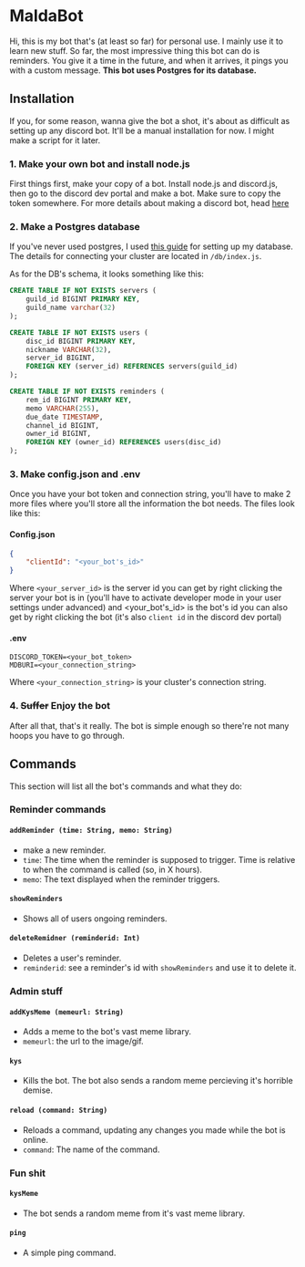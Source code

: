 # MaldaBot

Hi, this is my bot that's (at least so far) for personal use.
I mainly use it to learn new stuff. So far, the most impressive thing this bot can do is reminders. You give it a time in the future, and when it arrives, it pings you with a custom message.
**This bot uses Postgres for its database.**

## Installation

If you, for some reason, wanna give the bot a shot, it's about as difficult as setting up any discord bot.
It'll be a manual installation for now. I might make a script for it later.

### 1. Make your own bot and install node.js

First things first, make your copy of a bot.
Install node.js and discord.js, then go to the discord dev portal and make a bot. Make sure to copy the token somewhere.
For more details about making a discord bot, head [here](https://discordjs.guide/preparations/)

### 2. Make a Postgres database

If you've never used postgres, I used [this guide](https://node-postgres.com/) for setting up my database. The details for connecting your cluster are located in `/db/index.js`.

As for the DB's schema, it looks something like this:

```SQL
CREATE TABLE IF NOT EXISTS servers (
    guild_id BIGINT PRIMARY KEY,
    guild_name varchar(32)
);

CREATE TABLE IF NOT EXISTS users (
    disc_id BIGINT PRIMARY KEY,
    nickname VARCHAR(32),
    server_id BIGINT,
    FOREIGN KEY (server_id) REFERENCES servers(guild_id)
);

CREATE TABLE IF NOT EXISTS reminders (
    rem_id BIGINT PRIMARY KEY,
    memo VARCHAR(255),
    due_date TIMESTAMP,
    channel_id BIGINT,
    owner_id BIGINT,
    FOREIGN KEY (owner_id) REFERENCES users(disc_id)
);
```

### 3. Make config.json and .env

Once you have your bot token and connection string, you'll have to make 2 more files where you'll store all the information the bot needs.
The files look like this:

#### Config.json

```json
{
    "clientId": "<your_bot's_id>"
}
```

Where `<your_server_id>` is the server id you can get by right clicking the server your bot is in (you'll have to activate developer mode in your user settings under advanced) and <your_bot's_id> is the bot's id you can also get by right clicking the bot (it's also `client id` in the discord dev portal)

#### .env

```env
DISCORD_TOKEN=<your_bot_token>
MDBURI=<your_connection_string>
```

Where `<your_connection_string>` is your cluster's connection string.

### 4. ~~Suffer~~ Enjoy the bot

After all that, that's it really. The bot is simple enough so there're not many hoops you have to go through.

## Commands

This section will list all the bot's commands and what they do:

### Reminder commands

#### `addReminder (time: String, memo: String)`

- make a new reminder.
- `time`: The time when the reminder is supposed to trigger. Time is relative to when the command is called (so, in X hours).
- `memo`: The text displayed when the reminder triggers.

#### `showReminders`

- Shows all of users ongoing reminders.

#### `deleteRemidner (reminderid: Int)`

- Deletes a user's reminder.
- `reminderid`: see a reminder's id with `showReminders` and use it to delete it.

### Admin stuff

#### `addKysMeme (memeurl: String)`

- Adds a meme to the bot's vast meme library.
- `memeurl`: the url to the image/gif.

#### `kys`

- Kills the bot. The bot also sends a random meme percieving it's horrible demise.

#### `reload (command: String)`

- Reloads a command, updating any changes you made while the bot is online.
- `command`: The name of the command.

### Fun shit

#### `kysMeme`

- The bot sends a random meme from it's vast meme library.

#### `ping`

- A simple ping command.
